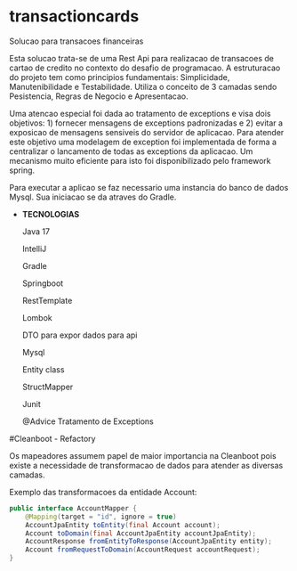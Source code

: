 # transactioncards
Solucao para transacoes financeiras

Esta solucao trata-se de uma Rest Api para realizacao de transacoes de cartao de credito no contexto do desafio de programacao. A estruturacao do projeto tem como principios fundamentais: Simplicidade, Manutenibilidade e Testabilidade. Utiliza o conceito de 3 camadas sendo Pesistencia, Regras de Negocio e Apresentacao. 

Uma atencao especial foi dada ao tratamento de exceptions e visa dois objetivos: 1) fornecer mensagens de exceptions padronizadas e 2) evitar a exposicao de mensagens sensiveis do servidor de aplicacao. Para atender este objetivo uma modelagem de exception foi implementada de forma a centralizar o lancamento de todas as exceptions da aplicacao. Um mecanismo muito eficiente para isto foi disponibilizado pelo framework spring.

Para executar a aplicao se faz necessario uma instancia do banco de dados Mysql. Sua iniciacao se da atraves do Gradle.

- **TECNOLOGIAS**
  
    Java 17

    IntelliJ
      
    Gradle
  
    Springboot
   
    RestTemplate
   
    Lombok
  
    DTO para expor dados para api
  
    Mysql
  
    Entity class
  
    StructMapper
  
    Junit
  
    @Advice Tratamento de Exceptions
 
#Cleanboot - Refactory

Os mapeadores assumem papel de maior importancia na Cleanboot pois existe a necessidade de transformacao de dados para atender as diversas camadas.

Exemplo das transformacoes da entidade Account:

```java
public interface AccountMapper {
    @Mapping(target = "id", ignore = true)
    AccountJpaEntity toEntity(final Account account);
    Account toDomain(final AccountJpaEntity accountJpaEntity);
    AccountResponse fromEntityToResponse(AccountJpaEntity entity);
    Account fromRequestToDomain(AccountRequest accountRequest);
}
```





